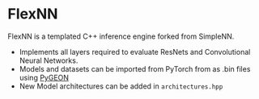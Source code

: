 # FlexNN

FlexNN is a templated C++ inference engine forked from SimpleNN.
- Implements all layers required to evaluate ResNets and Convolutional Neural Networks.
- Models and datasets can be imported from PyTorch from as .bin files using [PyGEON](https://github.com/chart21/pygeon)
- New Model architectures can be added in `architectures.hpp`
